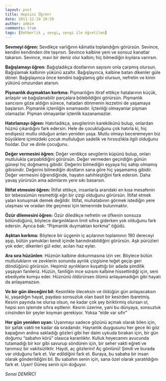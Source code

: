```yaml
---
layout: post
title: Hepsini Öğren!
date: 2011-12-10 20:59
author: admin
comments: true
tags: [Rehberlik , sevgi, sevgi ile öğretilen]
---
```

<strong>Sevmeyi öğren:</strong> Sevdikçe varlığının kâinatla toplandığını görürsün. Sevince, kendini kendinden öte taşırsın. Sevince kalbine yeni ve sonsuz kanatlar takarsın. Sevince, mavi bir deniz olur kalbin; hiç bilmediğin kıyılara varırsın.

<strong>Bağışlamayı öğren:</strong> Bağışladıkça dostlarının sayısını onla çarpmış olursun. Bağışlamak kalbinin yükünü azaltır. Bağışlayınca, kalbine batan dikenler güle döner. Bağışlayınca önce kendini bağışlamış gibi olursun, nefretin ve kinin yükünü omzundan atarsın.

<strong>Pişmanlık duymaktan korkma:</strong> Pişmanlığını itiraf ettikçe hatalarının küçük, anlaşılır ve bağışlanabilir parçalara bölebildiğini görürsün. Pişmanlık sancısını göze aldığın sürece, hatadan dönmenin lezzetini de yaşamaya başlarsın. Pişmanlık içtenliğin sınamasıdır. İçtenliği olmayanlar pişman olamazlar. Pişman olmayanlar içtenlik kazanamazlar.

<strong>Hatırlamayı öğren:</strong> Hatırladıkça, sevgilerinin karekökünü bulup, onlardan hüznü çıkardığını fark edersin. Hele de çocukluğunu çok hatırla ki, hiç endişesiz mutlu olduğun anları yeniden yaşa. Mutlu olmayı beceremeyen biz büyüklere içimizdeki çocuk mutluluğun sadelik ve hırssızlıkla ilgili olduğunu fısıldar. Dur ve dinle çocuğunu.

<strong>Değer vermesini öğren:</strong> Değer verdikçe sevgilerin küpünü bulup, onları mutlulukla çarpabildiğini görürsün. Değer vermeden geçirdiğin günün güneşi hiç doğmamış gibidir. Değerini bilmediğin eşyaya hiç sahip olmamış gibisindir. Değerini bilmediğin dostların sana göre hiç yaşamamış gibidir. Değer vermesini öğrendiğinde, hayatın sahihleştiğini fark edersin. Daha yavaş yürürsün ama adımlarını yere sıkı basarsın.

<strong>İltifat etmesini öğren:</strong> İltifat ettikçe, insanlarla arandaki en kısa mesafenin bir tebessümün resmettiği eğri bir çizgi olduğunu görürsün. İltifat etmek yalan konuşmak demek değildir. İltifat, muhatabının görmek istediğin yere ulaşması ve oradan öte geçmesi için temennide bulunmaktır.

<strong>Özür dilemesini öğren:</strong> Özür diledikçe nefretin ve öfkenin sonsuza bölündüğünü, böylece dargınlıkların limit sıfıra giderken yok olduğunu fark edersin. Ayrıca bak: “Pişmanlık duymaktan korkma” öğüdü.

<strong>Aşktan korkma:</strong> Böylece bir üçgenin iç açılarının toplamının 180 dereceyi aşıp, bütün yamukları kendi içinde barındırabildiğini görürsün. Aşk pürüzleri yok eder; dikenleri gül eder, acıları haz eyler.

<strong>Ara sıra hüzünlen</strong>: Hüznün kalbine dokunmasına izin ver. Böylece bütün mutlulukların ve zevklerin sonunda ayrılık çizgisine teğet geçip geri döndüğünü görürsün. Hepimiz ayrılıkların kuşattığı bir adada şimdilik yaşayan fanileriz. Hüzün, faniliğin ince sızısını kalbine hissettirdiği için, seni ebediyete komşu eder. Hüznünü öldürürsen ölümü anlayamadığın gibi hayatı da anlayamazsın.

<strong>Ve bir gün öleceğini bil:</strong> Kesinlikle öleceksin ve öldüğün gün anlayacaksın ki, yaşadığın hayat, paydası sonsuzluk olan basit bir kesirden ibaretmiş. Kesrin payında ne olursa olsun, ne kadar çok şey biriktirmiş olursan ol, hepsi son işlemde sıfıra eşitlenir. Kesrin üzerine, yani bu dünyaya, sonsuzluk cinsinden bir şeyler koyman gerekiyor. Yoksa “elde var sıfır”

<strong>Her gün yeniden uyan:</strong> Uyanmayı sadece gözünü açmak olarak bilen için, bir şafak vakti ne kadar da sıradandır. Hayranlık duygusunu her gece iki göz kapağının ardına sakladığı gözleri gibi her daim uykuda bırakan için, bir gün doğumu “sabahın körü” olasıca karanlıktır. Kulluk heyecanını avucunda tutamadığı bir kor gibi savurup söndüren için, bir seher vakti eğreti ve tanımsız bir vakitsizliktir. Haydi, aç gözlerini! Aç gönlünü! Şimdi ve burada var olduğunu fark et. Var edildiğini fark et. Buraya, bu sabaha bir insan olarak gönderildiğini bil. Bu sabahın senin için, sana özel olarak yaratıldığını fark et. Uyan! Güneş senin için doğuyor.

<em>Senai DEMİRCİ</em>
